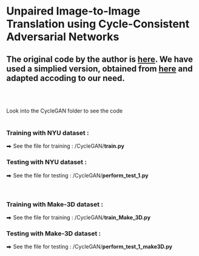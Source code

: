# Unpaired Image-to-Image Translation using Cycle-Consistent Adversarial Networks

## The original code by the author is [here](https://github.com/junyanz/pytorch-CycleGAN-and-pix2pix). We have used a simplied version, obtained from [here](https://github.com/aitorzip/PyTorch-CycleGAN) and adapted accoding to our need.

<br/>
<br/>

Look into the CycleGAN folder to see the code 
<br/>
<br/>
### **Training with NYU dataset** :
      
⮕ See the file for training : /CycleGAN/**train.py** <br/>

### **Testing with NYU dataset** :
      
⮕ See the file for testing : /CycleGAN/**perform_test_1.py** <br/>
<br/>
<br/>
### **Training with Make-3D dataset** :
      
⮕ See the file for training : /CycleGAN/**train_Make_3D.py** <br/>

### **Testing with Make-3D dataset** :
      
⮕ See the file for testing : /CycleGAN/**perform_test_1_make3D.py** <br/>
